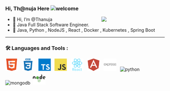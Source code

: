 <!--
### Hi there 👋


**Thanuja153/Thanuja153** is a ✨ _special_ ✨ repository because its `README.md` (this file) appears on your GitHub profile.

Here are some ideas to get you started:

- 🔭 I’m currently working on ...
- 🌱 I’m currently learning ...
- 👯 I’m looking to collaborate on ...
- 🤔 I’m looking for help with ...
- 💬 Ask me about ...
- 📫 How to reach me: ...
- 😄 Pronouns: ...
- ⚡ Fun fact: ...
 <img align="right" src="https://media.giphy.com/media/JWy2zBSXQ55W5Jh00D/giphy.gif" width="150"/> 

- 👋 Hi, I’m @Thanuja
- 👀 Java Full Stack Software Engineer.
- 🌱 Java, Python , NodeJS , React , Docker , Kubernetes , Spring Boot
- 👯 Looking forward to collaborate on projects that solves bigger problems.
-->

 <!-- - 📫 You can reach me out using my linkedIn profile  -> https://www.linkedin.com/in/thanujapavanisatti/  -->

 ### Hi, Th@nuja Here <img src="https://raw.githubusercontent.com/arasgungore/arasgungore/main/gifs/waving_hand.gif" alt="welcome" width="25" height="25" />


  <img align="right" src="https://media.giphy.com/media/JWy2zBSXQ55W5Jh00D/giphy.gif" width="200"/>

 <!--
- 👀 Computer science Master's student who is aspiring to become a Software Developer.
- 💻 I’m currently learning and boosting up my knowledge in MERN stack.
- 👯 Looking forward to collaborate on projects that solves bigger problems.
 - 🌱 Check out my Portfolio here 👉 https://thanujaportfolio.netlify.app/ -->
 <!-- - 📫 Reach me out using my LinkedIn 👉 https://www.linkedin.com/in/thanujapavanisatti/ -->

- 👋 Hi, I’m @Thanuja
- 👀 Java Full Stack Software Engineer.
- 🌱 Java, Python , NodeJS , React , Docker , Kubernetes , Spring Boot


---

### :hammer_and_wrench: Languages and Tools :
<div>
 
  <img src="https://github.com/devicons/devicon/blob/master/icons/html5/html5-original.svg" title="HTML5" alt="HTML" width="40" height="40"/>&nbsp;&nbsp;
  <img src="https://github.com/devicons/devicon/blob/master/icons/css3/css3-plain-wordmark.svg"  title="CSS3" alt="CSS" width="40" height="40"/>&nbsp;&nbsp;
  <img src="https://github.com/devicons/devicon/blob/master/icons/typescript/typescript-plain.svg"  title="Typescript" alt="TypeScript" width="40" height="40"/>&nbsp;&nbsp;
  <img src="https://github.com/devicons/devicon/blob/master/icons/javascript/javascript-original.svg" title="JavaScript" alt="JavaScript" width="40" height="40"/>&nbsp;&nbsp;
  <img src="https://github.com/devicons/devicon/blob/master/icons/react/react-original-wordmark.svg" title="React" alt="React" width="40" height="40"/>&nbsp;&nbsp;
   <img src="https://github.com/devicons/devicon/blob/master/icons/angularjs/angularjs-plain.svg" title="Angular" alt="Angular" width="40" height="40"/>&nbsp;&nbsp;
    <img src="https://github.com/devicons/devicon/blob/master/icons/express/express-original-wordmark.svg"  title="Express" alt="Express" width="40" height="40"/>&nbsp;&nbsp;
<img src="https://icons.iconarchive.com/icons/cornmanthe3rd/plex/256/Other-python-icon.png" title="python" alt="python" width="40" height="40"/>&nbsp;&nbsp;
<img src="https://www.svgrepo.com/show/331488/mongodb.svg" title="mongodb" alt="mongodb" width="40" height="40"/>&nbsp;
 <img src="https://github.com/devicons/devicon/blob/master/icons/nodejs/nodejs-original-wordmark.svg" title="NodeJS" alt="NodeJS" width="40" height="40"/>&nbsp;&nbsp;
</div>



